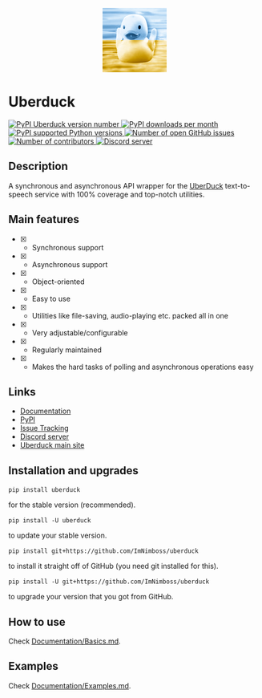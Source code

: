 <p align="center">
    <img src="../.github/assets/uberduck-logo.png" alt="Uberduck Logo">
</p>

# Uberduck

<a href="https://pypi.org/project/uberduck" target="_blank" rel="noopener noreferrer">
    <img src="https://img.shields.io/pypi/v/uberduck.svg?color=9cf&logo=pypi" alt="PyPI Uberduck version number">
    <img src="https://img.shields.io/pypi/dm/uberduck?color=9cf&logo=pypi" alt="PyPI downloads per month">
    <img src="https://img.shields.io/pypi/pyversions/uberduck.svg?color=9cf&logo=pypi" alt="PyPI supported Python versions">
</a>
<a href="https://github.com/ImNimboss/uberduck/issues" target="_blank" rel="noopener noreferrer">
    <img src="https://img.shields.io/github/issues/ImNimboss/uberduck?color=9cf&logo=github" alt="Number of open GitHub issues">
</a>
<a href="https://github.com/ImNimboss/uberduck/contributors" target="_blank" rel="noopener noreferrer">
    <img src="https://img.shields.io/github/contributors/ImNimboss/uberduck?color=9cf&logo=github" alt="Number of contributors">
</a>
<a href="https://discord.gg/FcxqdJ7AQq" target="_blank" rel="noopener noreferrer">
    <img src="https://img.shields.io/discord/930791886522810399?color=9cf&logo=discord&label=discord" alt="Discord server">
</a>

## Description

A synchronous and asynchronous API wrapper for the [UberDuck](https://uberduck.ai) text-to-speech service with 100% coverage and top-notch utilities.

## Main features

- [x] - Synchronous support
- [x] - Asynchronous support
- [x] - Object-oriented
- [x] - Easy to use
- [x] - Utilities like file-saving, audio-playing etc. packed all in one
- [x] - Very adjustable/configurable
- [x] - Regularly maintained
- [x] - Makes the hard tasks of polling and asynchronous operations easy

## Links

* [Documentation](https://github.com/ImNimboss/uberduck/tree/main/Documentation)
* [PyPI](https://pypi.org/project/uberduck)
* [Issue Tracking](https://github.com/ImNimboss/uberduck/issues)
* [Discord server](https://discord.gg/FcxqdJ7AQq)
* [Uberduck main site](https://uberduck.ai)


## Installation and upgrades

```
pip install uberduck
```
for the stable version (recommended).

```
pip install -U uberduck
```
to update your stable version.

```
pip install git+https://github.com/ImNimboss/uberduck
```
to install it straight off of GitHub (you need git installed for this).

```
pip install -U git+https://github.com/ImNimboss/uberduck
```
to upgrade your version that you got from GitHub.

## How to use

Check [Documentation/Basics.md](https://github.com/ImNimboss/uberduck/blob/master/Documentation/Basics.md).

## Examples

Check [Documentation/Examples.md](https://github.com/ImNimboss/uberduck/blob/master/Documentation/Examples.md).